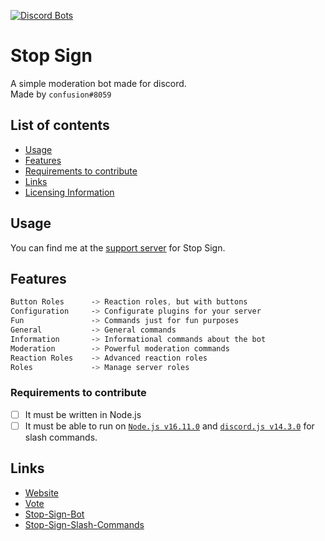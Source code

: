 [![Discord Bots](https://top.gg/api/widget/823568726372253716.svg)](https://top.gg/bot/823568726372253716)

# Stop Sign
A simple moderation bot made for discord.<br>
Made by `confusion#8059`

## List of contents
- [Usage](#usage)
- [Features](#features)
- [Requirements to contribute](#requirements-to-contribute)
- [Links](#links)
- [Licensing Information](#licensing-information)

## Usage
You can find me at the [support server](https://discord.gg/e4fxq8vCfM) for Stop Sign.<br>

## Features
```css
Button Roles      -> Reaction roles, but with buttons
Configuration     -> Configurate plugins for your server
Fun               -> Commands just for fun purposes
General           -> General commands
Information       -> Informational commands about the bot
Moderation        -> Powerful moderation commands
Reaction Roles    -> Advanced reaction roles
Roles             -> Manage server roles
```

### Requirements to contribute
- [ ] It must be written in Node.js
- [ ] It must be able to run on [`Node.js v16.11.0`](https://nodejs.org/en/) and [`discord.js v14.3.0`](https://discord.js.org/#/docs/main/stable/general/welcome) for slash commands.

## Links
- [Website](https://stopsign.glitch.me/)
- [Vote](https://top.gg/bot/823568726372253716/vote)
- [Stop-Sign-Bot](https://github.com/confusion0/stop-sign-bot)
- [Stop-Sign-Slash-Commands](https://github.com/confusion0/stop-sign-slash-commands)
